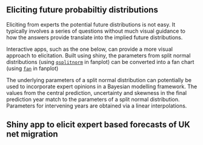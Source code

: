 
## Eliciting future probabiltiy distributions

Eliciting from experts the potential future distributions is not easy. It typically involves a series of questions without much visual guidance to how the answers provide translate into the implied future distributions. 

Interactive apps, such as the one below, can provide a more visual approach to elicitation. Built using shiny, the parameters from split normal distributions (using [`qsplitnorm`](http://guyabel.github.io/fanplot/reference/dsplitnorm.html) in fanplot) can be converted into a fan chart (using [`fan`](http://guyabel.github.io/fanplot/reference/fan.html) in fanplot)

The underlying parameters of a split normal distribution can potentially be used to incorporate expert opinions in a Bayesian modelling framework. The values from the central prediction, uncertainty and skewness in the final prediction year match to the parameters of a split normal distribution. Parameters for intervening years are obtained via a linear interpolations. 


## Shiny app to elicit expert based forecasts of UK net migration

